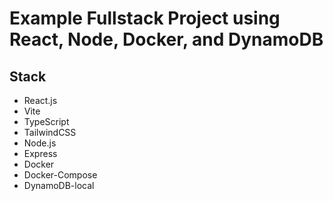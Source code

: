 # Example Fullstack Project using React, Node, Docker, and DynamoDB

## Stack

- React.js
- Vite
- TypeScript
- TailwindCSS
- Node.js
- Express
- Docker
- Docker-Compose
- DynamoDB-local
